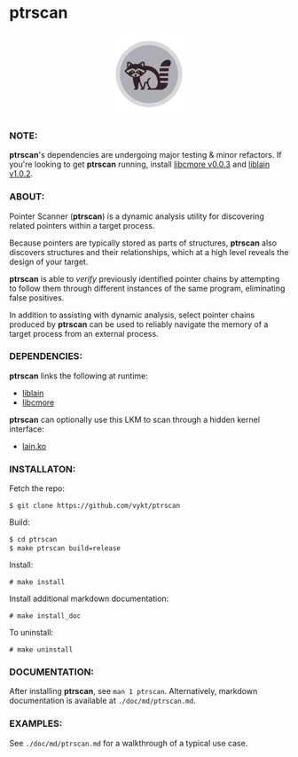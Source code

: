 # ptrscan

<p align="center">
    <img src="ptrscan.png" width="150" height="150">
</p>

### NOTE:

**ptrscan**'s dependencies are undergoing major testing & minor refactors. If you're looking to get **ptrscan** running, install [libcmore v0.0.3](https://gitub.com/vykt/cmore/releases/tag/0.0.3) and [liblain v1.0.2](https//github.com/vykt/liblain/releases/tag/1.0.2).


### ABOUT:

Pointer Scanner (**ptrscan**) is a dynamic analysis utility for discovering related pointers within a target process. 

Because pointers are typically stored as parts of structures, **ptrscan** also discovers structures and their relationships, which at a high level reveals the design of your target.

**ptrscan** is able to *verify* previously identified pointer chains by attempting to follow them through different instances of the same program, eliminating false positives.

In addition to assisting with dynamic analysis, select pointer chains produced by **ptrscan** can be used to reliably navigate the memory of a target process from an external process.



### DEPENDENCIES:

**ptrscan** links the following at runtime:

- [liblain](https://github.com/vykt/liblain)
- [libcmore](https://github.com/vykt/libcmore)

**ptrscan** can optionally use this LKM to scan through a hidden kernel interface:

- [lain.ko](https://github.com/vykt/lain.ko)



### INSTALLATON:

Fetch the repo:
```
$ git clone https://github.com/vykt/ptrscan
```

Build:
```
$ cd ptrscan
$ make ptrscan build=release
```

Install:
```
# make install
```

Install additional markdown documentation:
```
# make install_doc
```

To uninstall:
```
# make uninstall
```



### DOCUMENTATION:

After installing **ptrscan**, see `man 1 ptrscan`. Alternatively, markdown documentation is available at `./doc/md/ptrscan.md`. 



### EXAMPLES:

See `./doc/md/ptrscan.md` for a walkthrough of a typical use case.
